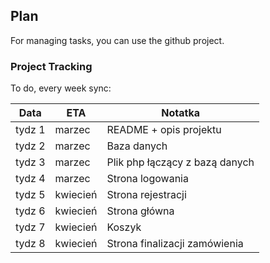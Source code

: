 ## Plan

For managing tasks, you can use the github project.

### Project Tracking

To do, every week sync:

Data   |  ETA                 | Notatka            |
-------|----------------------|--------------------|
tydz 1 |  marzec              |  README + opis projektu      |
tydz 2 |  marzec              |  Baza danych       |
tydz 3 |  marzec              |  Plik php łączący z bazą danych   |
tydz 4 |  marzec              |  Strona logowania                  |
tydz 5 |  kwiecień            |  Strona rejestracji                  |
tydz 6 |  kwiecień            |  Strona główna                  |
tydz 7 |  kwiecień            |  Koszyk                  |
tydz 8 |  kwiecień            |  Strona finalizacji zamówienia                  |
